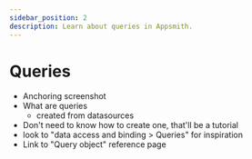 ```yaml
---
sidebar_position: 2
description: Learn about queries in Appsmith.
---
```


# Queries

- Anchoring screenshot
- What are queries
    - created from datasources
- Don't need to know how to create one, that'll be a tutorial
- look to "data access and binding > Queries" for inspiration
- Link to "Query object" reference page